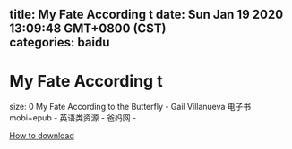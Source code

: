 
title: My Fate According t
date: Sun Jan 19 2020 13:09:48 GMT+0800 (CST)    
categories: baidu
---

# My Fate According t
size: 0
 My Fate According to the Butterfly - Gail Villanueva 电子书mobi+epub - 英语类资源 - 爸妈网 -
 

[How to download](https://bpcam.bemobtrk.com/go/2ceec3aa-1ca2-46d6-b9ff-aaa5c184517c?jno=783)